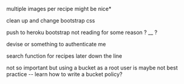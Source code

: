 
multiple images per recipe might be nice*



clean up and change bootstrap css

push to heroku bootstrap not reading for some reason ? __ ?




devise or something to authenticate me  


search function for recipes later down the line




not so important but using a bucket as a root user is maybe not best practice -- learn how to write a bucket policy? 
